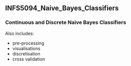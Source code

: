 ## INFS5094_Naive_Bayes_Classifiers
  
### Continuous and Discrete Naive Bayes Classifiers

Also includes:
- pre-processing
- visualisations
- discretisation
- cross validation
